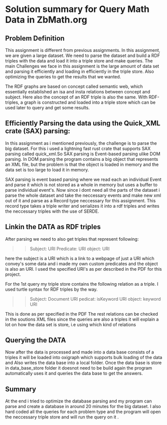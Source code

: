 # Solution summary for Query Math Data in ZbMath.org
## Problem Definition
This assignment is different from previous assignments. In this assignment, we are given a large dataset.
We need to parse the dataset and build a RDF triples with the data and load it into a triple store and make queries.
The main Challenges we face in this assignment is the large amount of data set and parsing it efficiently and loading in
efficiently in the triple store. Also optimizing the queries to get the results that we wanted.

The RDF graphs are based on concept called semantic web, which essentially established an isa and insta relations between 
concept and subject. Here also the concept of an RDF triple is also the same. With RDF-triples, a graph is constructed and loaded
into a triple store which can be used later to query and get some results.

## Efficiently Parsing the data using the Quick_XML crate (SAX) parsing:

In this assignment as i mentioned previously, the challenge is to parse the big dataset. For this i used a lightning fast rust crate
that supports SAX parsing called quick_xml.So SAX parsing is Event-based parsing ulike DOM parsing. In DOM parsing the program contains
a big object that represents an XML file, but the problem is that the object is loaded in memory and the data set is too large to load
it in memory.

SAX parsing is event based parsing where we read each an individual Event and parse it which is not stored as a whole in memory but uses a 
buffer to parse individual event's.  Now since i dont need all the parts of the dataset i parse the whole dataset and take the neccessary events 
and make new xml out of it and parse as a Record type neccessary for this assignment. This record type takes a triple writer and serializes it into
a rdf triples and writes the neccessary triples with the use of SERDE.

## Linkin the DATA as RDF triples
After parsing we need to also get triples that represent following:
>> Subject: URI Predicate: URI object: URI

here the subject is a URI which is a link to a webpage of just a URI which convey's some data and i made my own custom predicates and the object is 
also an URI. I used the specified URI's as per described in the PDF for this project.

For the 1st query my triple store contains the following relation as a triple.
I used turtle syntax for RDF triples by the way.

>>Subject: Document URI pedicat: isKeyword URI object: keyword URI 

This is done as per specified in the PDF
The rest relations can be checked in the soutions XML files since the queries are also a triples it will explain a lot on how the data set is store, i.e
using which kind of relations

## Querying the DATA
Now after the data is processed and made into a data base consists of a triples it will be loaded into oxigraph which supports bulk loading of the data
and Also writes the data base into a local folder. Once the data base is store in data_base_store folder it doesnot need to be build again the program 
automatically uses it and queries the data base to get the answers.

## Summary
At the end i tried to optimize the database parsing and my program can parse and create a database in around 20 minutes for the big dataset. I also hard coded
all the queries for each problem type and the program will open the neccessary  triple store and will run the query on it .

